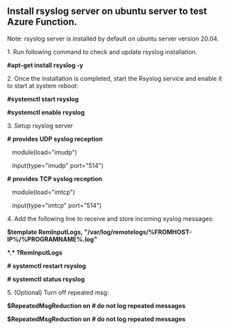 ## Install rsyslog server on ubuntu server to test Azure Function.

Note: rsyslog server is installed by default on ubuntu server version 20.04.

1\. Run following command to check and update rsyslog installation. 

 **#apt-get install rsyslog -y**

2\. Once the installation is completed, start the Rsyslog service and enable it to start at system reboot: 

 **#systemctl start rsyslog**

 **#systemctl enable rsyslog**

3\. Setup rsyslog server 

 **# provides UDP syslog reception**

   module(load="imudp")

   input(type="imudp" port="514")

 **# provides TCP syslog reception**

   module(load="imtcp")

   input(type="imtcp" port="514")

4\. Add the following line to receive and store incoming syslog messages: 

 **$template RemInputLogs, "/var/log/remotelogs/%FROMHOST-IP%/%PROGRAMNAME%.log"**

 **\*.\* ?RemInputLogs**

 **# systemctl restart rsyslog**

 **# systemctl status rsyslog**

5\. (Optional) Turn off repeated msg:

 **$RepeatedMsgReduction on # do not log repeated messages**

 **$RepeatedMsgReduction on # do not log repeated messages**
